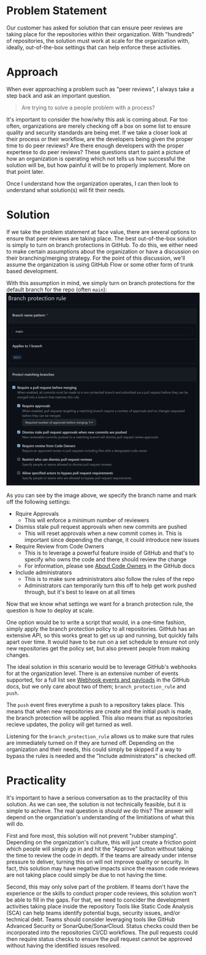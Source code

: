 # Problem Statement
Our customer has asked for solution that can ensure peer reviews are taking place for the repositories within their organization.
With "hundreds" of repositories, the solution must work at scale for the organization with, ideally, out-of-the-box settings that can help enforce these activities.

# Approach
When ever approaching a problem such as "peer reviews", I always take a step back and ask an important question.
> Are trying to solve a people problem with a process?

It's important to consider the how/why this ask is coming about.
Far too often, organizations are merely checking off a box on some list to ensure quality and security standards are being met.
If we take a closer look at their process or their workflow, are the developers being given the proper time to do peer reviews?
Are there enough developers with the proper expertese to do peer reviews?
These questions start to paint a picture of how an organization is operating which not tells us how successful the solution will be, but how painful it will be to properly implement. More on that point later.

Once I understand how the organization operates, I can then look to understand what solution(s) will fit their needs.

# Solution
If we take the problem statement at face value, there are several options to ensure that peer reviews are taking place.
The best out-of-the-box solution is simply to turn on branch protections in GitHub.
To do this, we either need to make certain assumptions about the organization or have a discussion on their branching/merging strategy.
For the point of this discussion, we'll assume the organization is using GitHub Flow or some other form of trunk based development.

With this assumption in mind, we simply turn on branch protections for the default branch for the repo (often `main`):
![Branch Protection](branch_protection_rule.png)

As you can see by the image above, we specify the branch name and mark off the following settings:
- Rquire Approvals
  - This will enforce a minimum number of reviewers
- Dismiss stale pull request approvals when new commits are pushed
  - This will reset approvals when a new commit comes in. This is important since depending the change, it could introduce new issues
- Require Review from Code Owners
  - This is to leverage a powerful feature inside of GitHub and that's to specify who owns the code and there should review the change
  - For information, please see [About Code Owners][codeowners] in the GitHub docs
- Include administrators
  - This is to make sure administrators also follow the rules of the repo
  - Administrators can temporarily turn this off to help get work pushed through, but it's best to leave on at all times

Now that we know what settings we want for a branch protection rule, the question is how to deploy at scale.

One option would be to write a script that would, in a one-time fashion, simply apply the branch protection policy to all repositories.
GitHub has an extensive API, so this works great to get us up and running, but quickly falls apart over time.
It would have to be run on a set schedule to ensure not only new repositories get the policy set, but also prevent people from making changes.

The ideal solution in this scenario would be to leverage GitHub's webhooks for at the organization level.
There is an extensive number of events supported, for a full list see [Webhook events and payloads][webhook_events] in the GitHub docs, but we only care about two of them; `branch_protection_rule` and `push`.

The `push` event fires everytime a push to a repository takes place.
This means that when new repositories are create and the initial push is made, the branch protection will be applied.
This also means that as repositories recieve updates, the policy will get turned as well.

Listening for the `branch_protection_rule` allows us to make sure that rules are immediately turned on if they are turned off.
Depending on the organization and their needs, this could simply be skipped if a way to bypass the rules is needed and the "Include administrators" is checked off.

# Practicality
It's important to have a serious conversation as to the practaclity of this solution.
As we can see, the solution is not technically feasible, but it is simple to achieve.
The real question is *should we* do this? The answer will depend on the organziation's understanding of the limitiations of what this will do.

First and fore most, this solution will not prevent "rubber stamping".
Depending on the organization's culture, this will just create a friction point which people will simply go in and hit the "Approve" button without taking the time to review the code in depth.
If the teams are already under intense pressure to deliver, turning this on will not improve quality or security.
In fact, this solution may have negative impacts since the reason code reviews are not taking place could simply be due to not having the time.

Second, this may only solve part of the problem.
If teams don't have the experience or the skills to conduct proper code reviews, this solution won't be able to fill in the gaps.
For that, we need to concider the development activities taking place inside the repository
Tools like Static Code Analysis (SCA) can help teams identify potential bugs, security issues, and/or technical debt.
Teams should consider leveraging tools like GitHub Advanced Security or SonarQube/SonarCloud.
Status checks could then be incorporated into the repositories CI/CD workflows.
The pull requests could then require status checks to ensure the pull request cannot be approved without having the identified issues resolved.

[codeowners]: https://docs.github.com/en/repositories/managing-your-repositorys-settings-and-features/customizing-your-repository/about-code-owners "About Code Owners"
[webhook_events]: https://docs.github.com/en/developers/webhooks-and-events/webhooks/webhook-events-and-payloads "Webhook events and payloads"